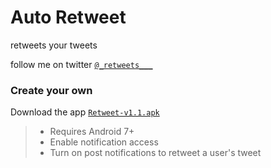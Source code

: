 # Auto Retweet

retweets your tweets 

follow me on twitter [`@_retweets___`](https://twitter.com/_retweets___)


### Create your own

Download the app [`Retweet-v1.1.apk`](https://github.com/fbiego/retweet/raw/master/app/release/Retweet-v1.1.apk)

>- Requires Android 7+
>- Enable notification access
>- Turn on post notifications to retweet a user's tweet

